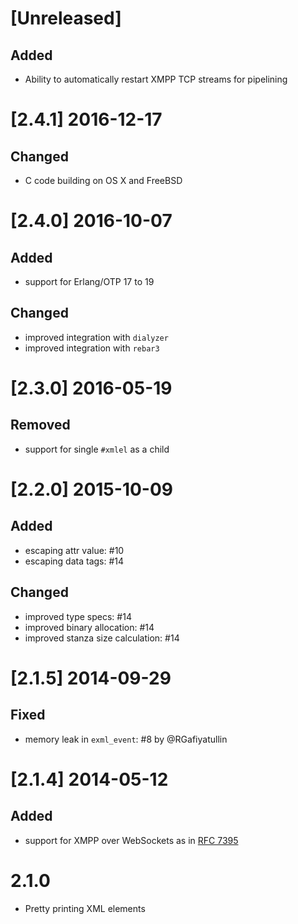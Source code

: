 # [Unreleased]

## Added

- Ability to automatically restart XMPP TCP streams for pipelining

# [2.4.1] 2016-12-17

## Changed

- C code building on OS X and FreeBSD

# [2.4.0] 2016-10-07

## Added

- support for Erlang/OTP 17 to 19

## Changed

- improved integration with `dialyzer`
- improved integration with `rebar3`

# [2.3.0] 2016-05-19

## Removed

- support for single `#xmlel` as a child

# [2.2.0] 2015-10-09

## Added

- escaping attr value: #10
- escaping data tags: #14

## Changed

- improved type specs: #14
- improved binary allocation: #14
- improved stanza size calculation: #14

# [2.1.5] 2014-09-29

## Fixed

- memory leak in `exml_event`: #8 by @RGafiyatullin

# [2.1.4] 2014-05-12

## Added

- support for XMPP over WebSockets as in [RFC 7395](https://tools.ietf.org/html/rfc7395)

# 2.1.0

- Pretty printing XML elements
